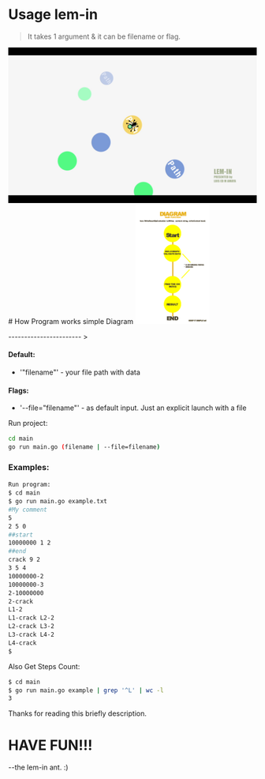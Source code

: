 # Usage lem-in

> It takes 1 argument & it can be filename or flag.
<img src="lem-in.png" alt="LEM-INTRO" width = "900" title="keep it simple">
# How Program works simple Diagram
<img src="diagram.png" alt="LEM-IN" width = "150" title="keep it simple">

----------------------- >

#### Default:
- '"filename"' - your file path with data
#### Flags:
- '--file="filename"' - as default input. Just an explicit launch with a file


Run project:
```bash
cd main
go run main.go (filename | --file=filename)
```
### Examples:
```bash
Run program:
$ cd main
$ go run main.go example.txt
#My comment
5
2 5 0
##start
10000000 1 2
##end
crack 9 2
3 5 4
10000000-2
10000000-3
2-10000000
2-crack
L1-2 
L1-crack L2-2 
L2-crack L3-2 
L3-crack L4-2 
L4-crack 
$
```
Also Get Steps Count:
```bash
$ cd main
$ go run main.go example | grep '^L' | wc -l
3
```


Thanks for reading this briefly description.
# HAVE FUN!!!
--the lem-in ant. :)
